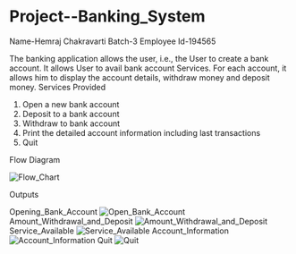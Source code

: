 # Project--Banking_System
Name-Hemraj Chakravarti
Batch-3
Employee Id-194565                                                                                                                                                                 




The banking application allows the user, i.e., the User to create a bank account. It allows User to avail bank account Services. For each account, it allows him to display the account details, withdraw money and deposit money.
Services Provided
1) Open a new bank account
2) Deposit to a bank account
3) Withdraw to bank account
4) Print the detailed account information including last transactions
5) Quit

Flow Diagram

![Flow_Chart](https://user-images.githubusercontent.com/72191576/174735878-657dcdf7-7d2b-49f0-a5f2-2c3bd8e018e2.jpg)

Outputs

Opening_Bank_Account
![Open_Bank_Account](https://user-images.githubusercontent.com/72191576/174735554-b234a00b-5d85-4e6f-95b3-51bc520857cb.png)
Amount_Withdrawal_and_Deposit
![Amount_Withdrawal_and_Deposit](https://user-images.githubusercontent.com/72191576/174736484-326cce42-a1fb-41f3-9c9a-8a1b91eea8cc.png)
Service_Available
![Service_Available](https://user-images.githubusercontent.com/72191576/174736513-a1a0db7b-dd34-4cb5-99bd-700e3429ea93.png)
Account_Information
![Account_Information](https://user-images.githubusercontent.com/72191576/174736554-b4f7811b-9949-412e-98c1-d6881ca32521.png)
Quit
![Quit](https://user-images.githubusercontent.com/72191576/174736572-41e62afb-cf22-45f3-8f7a-a7506fc709b2.png)
